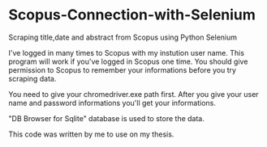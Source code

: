 # Scopus-Connection-with-Selenium
Scraping title,date and abstract from Scopus using Python Selenium 

I've logged in many times to Scopus with my instution user name. This program will work if you've logged in Scopus one time. 
You should give permission to Scopus to remember your informations before you try scraping data. 


You need to give your chromedriver.exe path first. After you give your user name and password informations you'll get your informations.

"DB Browser for Sqlite" database is used to store the data. 

This code was written by me to use on my thesis.
